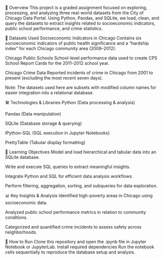 
📌 Overview
This project is a graded assignment focused on exploring, processing, and analyzing three real-world datasets from the City of Chicago Data Portal. Using Python, Pandas, and SQLite, we load, clean, and query the datasets to extract insights related to socioeconomic indicators, public school performance, and crime statistics.

📂 Datasets Used
Socioeconomic Indicators in Chicago
Contains six socioeconomic indicators of public health significance and a “hardship index” for each Chicago community area (2008–2012).

Chicago Public Schools
School-level performance data used to create CPS School Report Cards for the 2011–2012 school year.

Chicago Crime Data
Reported incidents of crime in Chicago from 2001 to present (excluding the most recent seven days).

Note: The datasets used here are subsets with modified column names for easier integration into a relational database.

🛠 Technologies & Libraries
Python (Data processing & analysis)

Pandas (Data manipulation)

SQLite (Database storage & querying)

IPython-SQL (SQL execution in Jupyter Notebooks)

PrettyTable (Tabular display formatting)

🎯 Learning Objectives
Model and load hierarchical and tabular data into an SQLite database.

Write and execute SQL queries to extract meaningful insights.

Integrate Python and SQL for efficient data analysis workflows.

Perform filtering, aggregation, sorting, and subqueries for data exploration.

📊 Key Insights & Analysis
Identified high-poverty areas in Chicago using socioeconomic data.

Analyzed public school performance metrics in relation to community conditions.

Categorized and quantified crime incidents to assess safety across neighborhoods.

🚀 How to Run
Clone this repository and open the .ipynb file in Jupyter Notebook or JupyterLab.
Install required dependencies
Run the notebook cells sequentially to reproduce the database setup and analysis.
